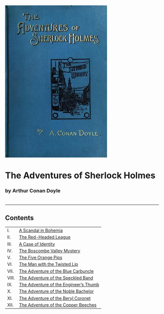 ![Book Cover](images/cover.jpg)

# The Adventures of Sherlock Holmes
### by Arthur Conan Doyle<br><br>
---
## Contents

<table summary="Contents" style="margin-right: auto; margin-left: auto">

<tr>
<td>I.</td><td> <a href="chapter-01.md">A Scandal in Bohemia</a></td>
</tr>

<tr>
<td>II.</td><td> <a href="chapter-02.md">The Red-Headed League</a></td>
</tr>

<tr>
<td>III.</td><td> <a href="chapter-03.md">A Case of Identity</a></td>
</tr>

<tr>
<td>IV.</td><td> <a href="chapter-04.md">The Boscombe Valley Mystery</a></td>
</tr>

<tr>
<td>V.</td><td> <a href="chapter-05.md">The Five Orange Pips</a></td>
</tr>

<tr>
<td>VI.</td><td> <a href="chapter-06.md">The Man with the Twisted Lip</a></td>
</tr>

<tr>
<td>VII.</td><td> <a href="chapter-07.md">The Adventure of the Blue Carbuncle</a></td>
</tr>

<tr>
<td>VIII.</td><td> <a href="chapter-08.md">The Adventure of the Speckled Band</a></td>
</tr>

<tr>
<td>IX.</td><td> <a href="chapter-09.md">The Adventure of the Engineer&rsquo;s Thumb</a></td>
</tr>

<tr>
<td>X.</td><td> <a href="chapter-10.md">The Adventure of the Noble Bachelor</a></td>
</tr>

<tr>
<td>XI.</td><td> <a href="chapter-11.md">The Adventure of the Beryl Coronet</a></td>
</tr>

<tr>
<td>XII.</td><td> <a href="chapter-12.md">The Adventure of the Copper Beeches</a></td>
</tr>

</table>
